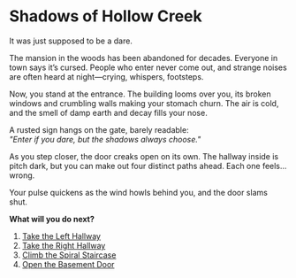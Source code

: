 # Shadows of Hollow Creek

It was just supposed to be a dare.  

The mansion in the woods has been abandoned for decades. Everyone in town says it’s cursed. People who enter never come out, and strange noises are often heard at night—crying, whispers, footsteps.  

Now, you stand at the entrance. The building looms over you, its broken windows and crumbling walls making your stomach churn. The air is cold, and the smell of damp earth and decay fills your nose.  

A rusted sign hangs on the gate, barely readable:  
*"Enter if you dare, but the shadows always choose."*

As you step closer, the door creaks open on its own. The hallway inside is pitch dark, but you can make out four distinct paths ahead. Each one feels… wrong.  

Your pulse quickens as the wind howls behind you, and the door slams shut.  

**What will you do next?**  
1. [Take the Left Hallway](left-hallway.md)  
2. [Take the Right Hallway](right-hallway.md)  
3. [Climb the Spiral Staircase](spiral-staircase.md)  
4. [Open the Basement Door](basement-door.md)  
